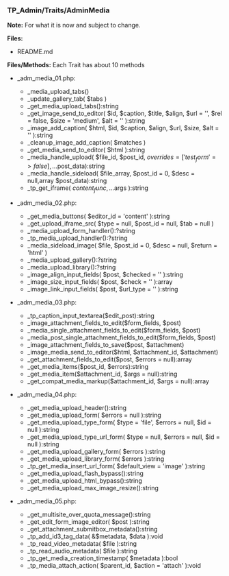 ### TP_Admin/Traits/AdminMedia

**Note:** For what it is now and subject to change. 

**Files:** 
- README.md

**Files/Methods:** Each Trait has about 10 methods

- _adm_media_01.php: 	
	* _media_upload_tabs() 
	* _update_gallery_tab( $tabs ) 
	* _get_media_upload_tabs():string 
	* _get_image_send_to_editor( $id, $caption, $title, $align, $url = '', $rel = false, $size = 'medium', $alt = '' ):string 
	* _image_add_caption( $html, $id, $caption, $align, $url, $size, $alt = '' ):string 
	* _cleanup_image_add_caption( $matches ) 
	* _get_media_send_to_editor( $html ):string 
	* _media_handle_upload( $file_id, $post_id, $overrides = ['test_form' => false],...$post_data):string 
	* _media_handle_sideload( $file_array, $post_id = 0, $desc = null,array $post_data):string 
	* _tp_get_iframe( $content_func, ...$args ):string 

- _adm_media_02.php: 	
	* _get_media_buttons( $editor_id = 'content' ):string 
	* _get_upload_iframe_src( $type = null, $post_id = null, $tab = null ) 
	* _media_upload_form_handler():?string 
	* _tp_media_upload_handler():?string 
	* _media_sideload_image( $file, $post_id = 0, $desc = null, $return = 'html' ) 
	* _media_upload_gallery():?string 
	* _media_upload_library():?string 
	* _image_align_input_fields( $post, $checked = '' ):string 
	* _image_size_input_fields( $post, $check = '' ):array 
	* _image_link_input_fields( $post, $url_type = '' ):string 

- _adm_media_03.php: 	
	* _tp_caption_input_textarea($edit_post):string 
	* _image_attachment_fields_to_edit($form_fields, $post) 
	* _media_single_attachment_fields_to_edit($form_fields, $post) 
	* _media_post_single_attachment_fields_to_edit($form_fields, $post) 
	* _image_attachment_fields_to_save($post, $attachment) 
	* _image_media_send_to_editor($html, $attachment_id, $attachment) 
	* _get_attachment_fields_to_edit($post, $errors = null):array 
	* _get_media_items($post_id, $errors):string 
	* _get_media_item($attachment_id, $args = null):string 
	* _get_compat_media_markup($attachment_id, $args = null):array 

- _adm_media_04.php: 	
	* _get_media_upload_header():string 
	* _get_media_upload_form( $errors = null ):string 
	* _get_media_upload_type_form( $type = 'file', $errors = null, $id = null ):string 
	* _get_media_upload_type_url_form( $type = null, $errors = null, $id = null ):string 
	* _get_media_upload_gallery_form( $errors ):string 
	* _get_media_upload_library_form( $errors ):string 
	* _tp_get_media_insert_url_form( $default_view = 'image' ):string 
	* _get_media_upload_flash_bypass():string 
	* _get_media_upload_html_bypass():string 
	* _get_media_upload_max_image_resize():string 

- _adm_media_05.php: 	
	* _get_multisite_over_quota_message():string 
	* _get_edit_form_image_editor( $post ):string 
	* _get_attachment_submitbox_metadata():string 
	* _tp_add_id3_tag_data( &$metadata, $data ):void 
	* _tp_read_video_metadata( $file ):string 
	* _tp_read_audio_metadata( $file ):string 
	* _tp_get_media_creation_timestamp( $metadata ):bool 
	* _tp_media_attach_action( $parent_id, $action = 'attach' ):void 
